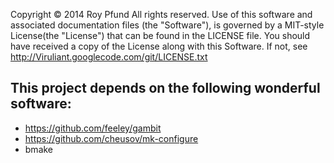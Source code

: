 Copyright © 2014 Roy Pfund                                 All rights reserved.
Use of this software and associated documentation  files  (the  "Software"), is
governed by a MIT-style License(the "License") that can be found in the LICENSE
file. You should have received a copy of the License along with this  Software.
If not, see http://Viruliant.googlecode.com/git/LICENSE.txt


This project depends on the following wonderful software:
---------------------------------------------------------
* https://github.com/feeley/gambit
* https://github.com/cheusov/mk-configure
* bmake
